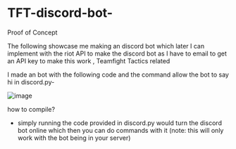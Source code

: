# TFT-discord-bot-

Proof of Concept

 The following showcase me making an discord bot which later I can implement with the riot API to make the discord bot as I have to email to get an API key to make this work , Teamfight Tactics related

I made an bot with the following code and the command allow the bot to say hi in discord.py-


![image](https://github.com/jimmy70111/TFT-discord-bot-/assets/123014046/4c251f3b-a4ef-4e9d-be6c-8de261176e13)

how to compile?

- simply running the code provided in discord.py would turn the discord bot online which then you can do commands with it (note: this will only work with the bot being in your server)
